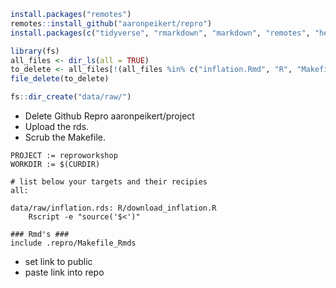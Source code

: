 ```r
install.packages("remotes")
remotes::install_github("aaronpeikert/repro")
install.packages(c("tidyverse", "rmarkdown", "markdown", "remotes", "here", "reticulate"))
```

```r
library(fs)
all_files <- dir_ls(all = TRUE)
to_delete <- all_files[!(all_files %in% c("inflation.Rmd", "R", "Makefile", "repro-workshop.Rproj", ".gitignore"))]
file_delete(to_delete)
```

```r
fs::dir_create("data/raw/")
```

 - Delete Github Repro aaronpeikert/project
 - Upload the rds.
 - Scrub the Makefile.
 
```
PROJECT := reproworkshop
WORKDIR := $(CURDIR)

# list below your targets and their recipies
all:

data/raw/inflation.rds: R/download_inflation.R
	Rscript -e "source('$<')"

### Rmd's ###
include .repro/Makefile_Rmds

```
 
 - set link to public
 - paste link into repo
